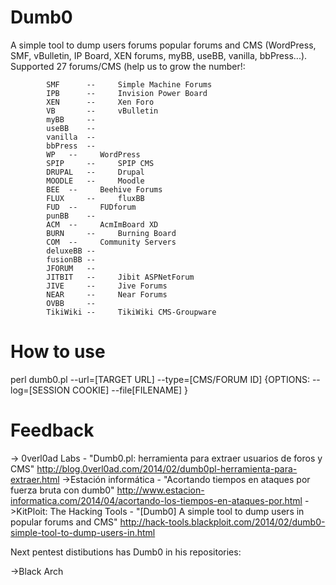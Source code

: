 Dumb0
=====

A simple tool to dump users forums popular forums and CMS (WordPress, SMF, vBulletin, IP Board, XEN forums, myBB, useBB, vanilla, bbPress...). Supported 27 forums/CMS (help us to grow the number!:

			SMF   	 --		Simple Machine Forums
			IPB   	 --		Invision Power Board
			XEN      --		Xen Foro
			VB       --		vBulletin
			myBB     --
			useBB    --
			vanilla  --
			bbPress  --
			WP	 --		WordPress
			SPIP	 --		SPIP CMS
			DRUPAL   --		Drupal
			MOODLE 	 --		Moodle 
			BEE	 --		Beehive Forums
			FLUX	 --		fluxBB
			FUD	 --		FUDforum
			punBB	 --
			ACM	 --		AcmImBoard XD
			BURN	 --		Burning Board
			COM	 --		Community Servers
			deluxeBB --		
			fusionBB --
			JFORUM	 --
			JITBIT 	 --		Jibit ASPNetForum
			JIVE	 --		Jive Forums
			NEAR	 --		Near Forums
			OVBB	 --		
			TikiWiki --		TikiWiki CMS-Groupware
			

How to use
===

perl dumb0.pl --url=[TARGET URL] --type=[CMS/FORUM ID] {OPTIONS: --log=[SESSION COOKIE] --file[FILENAME] }



Feedback
===

-> 0verl0ad Labs - "Dumb0.pl: herramienta para extraer usuarios de foros y CMS" http://blog.0verl0ad.com/2014/02/dumb0pl-herramienta-para-extraer.html
->Estación informática - "Acortando tiempos en ataques por fuerza bruta con dumb0" http://www.estacion-informatica.com/2014/04/acortando-los-tiempos-en-ataques-por.html
->KitPloit: The Hacking Tools - "[Dumb0] A simple tool to dump users in popular forums and CMS" http://hack-tools.blackploit.com/2014/02/dumb0-simple-tool-to-dump-users-in.html


Next pentest distibutions has Dumb0 in his repositories:

->Black Arch
